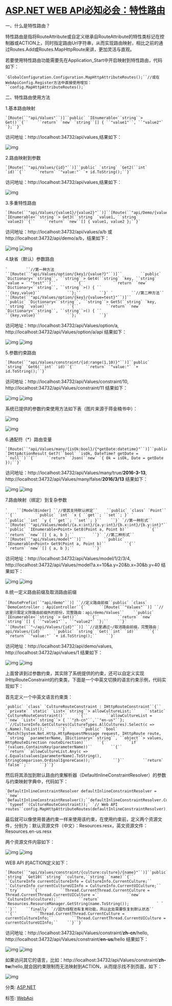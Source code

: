 #  			[ASP.NET WEB API必知必会：特性路由](https://www.cnblogs.com/zuowj/p/5273221.html) 		



一、什么是特性路由？

特性路由是指将RouteAttribute或自定义继承自RouteAttribute的特性类标记在控制器或ACTION上，同时指定路由Url字符串，从而实现路由映射，相比之前的通过Routes.Add或Routes.MapHttpRoute来讲，更加灵活与直观。

若要使用特性路由功能需要先在Application_Start中开启映射到特性路由，代码如下：

```
`GlobalConfiguration.Configuration.MapHttpAttributeRoutes();``//或在WebApiConfig.Register方法中直接使用增加：``config.MapHttpAttributeRoutes();`
```

二、特性路由使用方法

1.基本路由映射

```
`[Route(``"api/Values"``)]``public` `IEnumerable<``string``> Get()``{``    ``return` `new` `string``[] { ``"value1"``, ``"value2"` `};``}`
```

访问地址：http://localhost:34732/api/values,结果如下：

![img](assets/458152-20160313203249569-1913711855.png)

2.路由映射到参数

```
`[Route(``"api/Values/{id}"``)]``public` `string` `Get2(``int` `id)``{``    ``return` `"value:"` `+ id.ToString();``}`
```

访问地址：http://localhost:34732/api/values,结果如下：

![img](assets/458152-20160313203643163-1155730996.png)

3.多重特性路由

```
`[Route(``"api/Values/{value1}/{value2}"``)]``[Route(``"api/Demo/{value2}/{value1}"``)]``public` `IEnumerable<``string``> Get3(``string` `value1, ``string` `value2)``{``    ``return` `new``[] { value1, value2 };``}`
```

访问地址：http://localhost:34732/api/values/a/b 或 http://localhost:34732/api/demo/a/b，结果如下：

![img](assets/458152-20160313204115694-2141616625.png)       ![img](assets/458152-20160313204154007-1575021662.png)

4.缺省（默认）参数路由

```
`        ``//第一种方法``[Route(``"api/Values/option/{key}/{value?}"``)]``        ``public` `Dictionary<``string``, ``string``> Get4(``string` `key, ``string` `value = ``"test"``)``        ``{``            ``return` `new` `Dictionary<``string``, ``string``>() { ``                ``{key,value}``            ``};``        ``}` `        ``//第二种方法``        ``[Route(``"api/Values/option/{key}/{value=test}"``)]``        ``public` `Dictionary<``string``, ``string``> Get5(``string` `key, ``string` `value)``        ``{``            ``return` `new` `Dictionary<``string``, ``string``>() { ``                ``{key,value}``            ``};``        ``}`
```

访问地址：http://localhost:34732/api/Values/option/a, http://localhost:34732/api/Values/option/a/api  结果如下：

![img](assets/458152-20160313205046944-2061004132.png)   ![img](assets/458152-20160313205213647-1017870185.png)

5.参数约束路由

```
`[Route(``"api/Values/constraint/{id:range(1,10)}"``)]``public` `string` `Get6(``int` `id)``{``    ``return` `"value:"` `+ id.ToString();``}`
```

访问地址：http://localhost:34732/api/Values/constraint/10, http://localhost:34732/api/Values/constraint/11  结果如下：

![img](assets/458152-20160313210204491-42238543.png)   ![img](assets/458152-20160313210332007-525025781.png)

系统已提供的参数约束使用方法如下表（图片来源于蒋金楠书中）：

![img](assets/458152-20160313210631897-776991935.png)

![img](assets/458152-20160313210708569-1873797571.png)

6.通配符（*）路由变量

```
`[Route(``"api/Values/many/{isOk:bool}/{*getDate:datetime}"``)]``public` `IHttpActionResult Get7(``bool` `isOk, DateTime? getDate = ``null``)``{``    ``return` `Json(``new` `{ Ok = isOk, Date = getDate });``}`
```

访问地址：http://localhost:34732/api/Values/many/true/**2016-3-13**, http://localhost:34732/api/Values/many/false/**2016/3/13**  结果如下：

![img](assets/458152-20160313211055866-1353531386.png)   ![img](assets/458152-20160313211413616-1574643836.png)

7.路由映射（绑定）到复杂参数

```
`    ``[ModelBinder] ``//使其支持默认绑定``    ``public` `class` `Point``    ``{``        ``public` `int` `x { ``get``; ``set``; }` `        ``public` `int` `y { ``get``; ``set``; }``    ``}` `//第一种形式``        ``[Route(``"api/Values/model/{a.x:int}/{a.y:int}/{b.x:int}/{b.y:int}"``)]``        ``public` `IEnumerable<Point> Get8(Point a, Point b)``        ``{``            ``return` `new``[] { a, b };``        ``}` `//第二种形式``        ``[Route(``"api/Values/model"``)]``        ``public` `IEnumerable<Point> Get9(Point a, Point b)``        ``{``            ``return` `new``[] { a, b };``        ``}`
```

访问地址：http://localhost:34732/api/Values/model/1/2/3/4,  http://localhost:34732/api/Values/model?a.x=10&a.y=20&b.x=30&b.y=40   结果如下：

 ![img](assets/458152-20160313212519882-1336505978.png)  ![img](assets/458152-20160313212659210-1959950622.png)

8.统一定义路由前缀及取消路由前缀

```
`[RoutePrefix(``"api/demo"``)] ``//定义路由前缀``public` `class` `DemoController : ApiController``{` `    ``[Route(``"Values"``)] ``//这里只需定义除路由前缀外的部份，完整路由：api/demo/Values``    ``public` `IEnumerable<``string``> Get()``    ``{``        ``return` `new` `string``[] { ``"value1"``, ``"value2"` `};``    ``}`  `    ``[Route(``"~/api/Values/{id}"``)] ``//这里通过~/取消路由前缀，完整路由：api/Values/{id}``    ``public` `string` `Get(``int` `id)``    ``{``        ``return` `"value:"` `+ id.ToString();``    ``}`
```

访问地址：http://localhost:34732/api/demo/values, http://localhost:34732/api/values/1  结果如下：

![img](assets/458152-20160313224216116-1703091533.png)  ![img](assets/458152-20160313224249350-909279589.png)

 

上面曾讲到过参数约束，其实除了系统提供的约束，还可以自定义实现IHttpRouteConstraint的约束类，下面是一个中英文切换的语言约束示例，代码实现如下：

首先定义一个中英文语言约束类：

```
`public` `class` `CultureRouteConstraint : IHttpRouteConstraint``{``    ``private` `static` `List<``string``> allowCultureList;``    ``static` `CultureRouteConstraint()``    ``{``        ``allowCultureList = ``new` `List<``string``> { ``"zh-cn"``,``"en-us"``}; ``//CultureInfo.GetCultures(CultureTypes.AllCultures).Select(c => c.Name).ToList();``    ``}` `    ``public` `bool` `Match(System.Net.Http.HttpRequestMessage request, IHttpRoute route, ``string` `parameterName, IDictionary<``string``, ``object``> values, HttpRouteDirection routeDirection)``    ``{``        ``if` `(values.ContainsKey(parameterName))``        ``{``            ``return` `allowCultureList.Any(c => c.Equals(values[parameterName].ToString(), StringComparison.OrdinalIgnoreCase));``        ``}``        ``return` `false``;``    ``}``}`
```

然后将其添加到默认路由约束解析器（DefaultInlineConstraintResolver）的参数与约束映射字典中，代码如下：

```
`DefaultInlineConstraintResolver defaultInlineConstraintResolver = ``new` `DefaultInlineConstraintResolver();``defaultInlineConstraintResolver.ConstraintMap.Add(``"culture"``, ``typeof``(CultureRouteConstraint));` `// Web API routes``config.MapHttpAttributeRoutes(defaultInlineConstraintResolver);`
```

最后就可以像使用普通约束一样来使用该约束，在使用约束前，定义两个资源文件，分别为：默认资源文件（中文）：Resources.resx，英文资源文件：Resources.en-us.resx

两个资源文件内容如下：

![img](assets/458152-20160313214226194-1382532999.png)   ![img](assets/458152-20160313214255350-1324062775.png)

WEB API 的ACTION定义如下：

```
`[Route(``"api/Values/constraint/{culture:culture}/{name}"``)]``public` `string` `Get10(``string` `culture,``string` `name)``{``    ``CultureInfo currentCultureInfo = CultureInfo.CurrentCulture;``    ``CultureInfo currentCultureUIInfo = CultureInfo.CurrentUICulture;``    ``try``    ``{``        ``Thread.CurrentThread.CurrentCulture = Thread.CurrentThread.CurrentUICulture =``            ``new` `CultureInfo(culture);``        ``return` `Resources.ResourceManager.GetString(name.ToString());            ` `    ``}``    ``finally` `//因为线程池有复用功能，所以此处需要恢复到默认状态``    ``{``        ``Thread.CurrentThread.CurrentCulture = currentCultureInfo;``        ``Thread.CurrentThread.CurrentUICulture = currentCultureUIInfo;``    ``}``}`
```

访问地址：http://localhost:34732/api/Values/constraint/**zh-cn**/hello, http://localhost:34732/api/Values/constraint/**en-us**/hello  结果如下：

![img](assets/458152-20160313214701960-830119318.png)  ![img](assets/458152-20160313214739085-583667169.png)

如果访问其它的语言，比如：http://localhost:34732/api/Values/constraint/**zh-tw**/hello,就会因约束限制而无法映射到ACTION，从而提示找不到页面，如下：

![img](assets/458152-20160313215031585-1343028086.png)



分类: [ASP.NET](https://www.cnblogs.com/zuowj/category/548289.html)

标签: [WebApi](https://www.cnblogs.com/zuowj/tag/WebApi/)